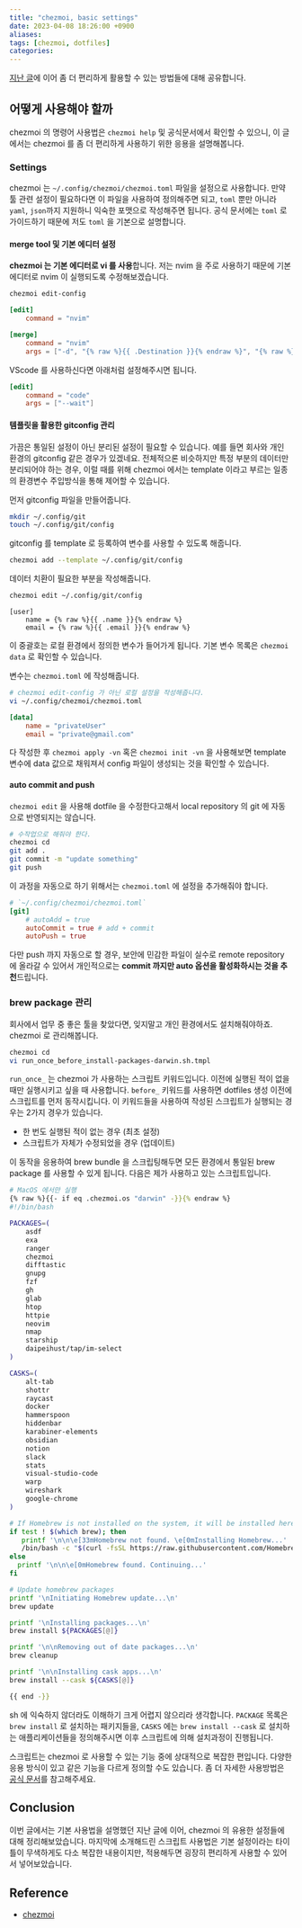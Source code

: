 ```yaml
---
title: "chezmoi, basic settings"
date: 2023-04-08 18:26:00 +0900
aliases: 
tags: [chezmoi, dotfiles]
categories: 
---
```


[지난 글](https://songkg7.github.io/posts/chezmoi-awesome-dotfile-manager/)에 이어 좀 더 편리하게 활용할 수 있는 방법들에 대해 공유합니다.

## 어떻게 사용해야 할까

chezmoi 의 명령어 사용법은 `chezmoi help` 및 공식문서에서 확인할 수 있으니, 이 글에서는 chezmoi 를 좀 더 편리하게 사용하기 위한 응용을 설명해봅니다.

### Settings

chezmoi 는 `~/.config/chezmoi/chezmoi.toml` 파일을 설정으로 사용합니다. 만약 툴 관련 설정이 필요하다면 이 파일을 사용하여 정의해주면 되고, `toml` 뿐만 아니라 `yaml`, `json`까지 지원하니 익숙한 포맷으로 작성해주면 됩니다. 공식 문서에는 `toml` 로 가이드하기 때문에 저도 `toml` 을 기본으로 설명합니다.

#### merge tool 및 기본 에디터 설정

**chezmoi 는 기본 에디터로 vi 를 사용**합니다. 저는 nvim 을 주로 사용하기 때문에 기본 에디터로 nvim 이 실행되도록 수정해보겠습니다.

```bash
chezmoi edit-config
```

```toml
[edit]
    command = "nvim"

[merge]
    command = "nvim"
    args = ["-d", "{% raw %}{{ .Destination }}{% endraw %}", "{% raw %}{{ .Source }}{% endraw %}", "{% raw %}{{ .Target }}{% endraw %}"]
```

VScode 를 사용하신다면 아래처럼 설정해주시면 됩니다.

```toml
[edit]
    command = "code"
    args = ["--wait"]
```

#### 템플릿을 활용한 gitconfig 관리

가끔은 통일된 설정이 아닌 분리된 설정이 필요할 수 있습니다. 예를 들면 회사와 개인 환경의 gitconfig 같은 경우가 있겠네요. 전체적으론 비슷하지만 특정 부분의 데이터만 분리되어야 하는 경우, 이럴 때를 위해 chezmoi 에서는 template 이라고 부르는 일종의 환경변수 주입방식을 통해 제어할 수 있습니다.

먼저 gitconfig 파일을 만들어줍니다.

```bash
mkdir ~/.config/git
touch ~/.config/git/config
```

gitconfig 를 template 로 등록하여 변수를 사용할 수 있도록 해줍니다.

```bash
chezmoi add --template ~/.config/git/config
```

데이터 치환이 필요한 부분을 작성해줍니다.

```bash
chezmoi edit ~/.config/git/config
```

```text
[user]
    name = {% raw %}{{ .name }}{% endraw %}
    email = {% raw %}{{ .email }}{% endraw %}
```

이 중괄호는 로컬 환경에서 정의한 변수가 들어가게 됩니다. 기본 변수 목록은 `chezmoi data` 로 확인할 수 있습니다.

변수는 `chezmoi.toml` 에 작성해줍니다.

```bash
# chezmoi edit-config 가 아닌 로컬 설정을 작성해줍니다.
vi ~/.config/chezmoi/chezmoi.toml
```

```toml
[data]
    name = "privateUser"
    email = "private@gmail.com"
```

다 작성한 후 `chezmoi apply -vn` 혹은 `chezmoi init -vn` 을 사용해보면 template 변수에 data 값으로 채워져서 config 파일이 생성되는 것을 확인할 수 있습니다.

#### auto commit and push

`chezmoi edit` 을 사용해 dotfile 을 수정한다고해서 local repository 의 git 에 자동으로 반영되지는 않습니다.

```bash
# 수작업으로 해줘야 한다.
chezmoi cd
git add .
git commit -m "update something"
git push
```

이 과정을 자동으로 하기 위해서는 `chezmoi.toml` 에 설정을 추가해줘야 합니다.

```toml
# `~/.config/chezmoi/chezmoi.toml`
[git]
    # autoAdd = true
    autoCommit = true # add + commit
    autoPush = true
```

다만 push 까지 자동으로 할 경우, 보안에 민감한 파일이 실수로 remote repository 에 올라갈 수 있어서 개인적으로는 **commit 까지만 auto 옵션을 활성화하시는 것을 추천**드립니다.

### brew package 관리

회사에서 업무 중 좋은 툴을 찾았다면, 잊지말고 개인 환경에서도 설치해줘야하죠. chezmoi 로 관리해봅니다.

```bash
chezmoi cd
vi run_once_before_install-packages-darwin.sh.tmpl
```

`run_once_` 는 chezmoi 가 사용하는 스크립트 키워드입니다. 이전에 실행된 적이 없을때만 실행시키고 싶을 때 사용합니다. `before_` 키워드를 사용하면 dotfiles 생성 이전에 스크립트를 먼저 동작시킵니다. 이 키워드들을 사용하여 작성된 스크립트가 실행되는 경우는 2가지 경우가 있습니다.

- 한 번도 실행된 적이 없는 경우 (최초 설정)
- 스크립트가 자체가 수정되었을 경우 (업데이트)

이 동작을 응용하여 brew bundle 을 스크립팅해두면 모든 환경에서 통일된 brew package 를 사용할 수 있게 됩니다. 다음은 제가 사용하고 있는 스크립트입니다.

```bash
# MacOS 에서만 실행
{% raw %}{{- if eq .chezmoi.os "darwin" -}}{% endraw %}
#!/bin/bash

PACKAGES=(
    asdf
    exa
    ranger
    chezmoi
    difftastic
    gnupg
    fzf
    gh
    glab
    htop
    httpie
    neovim
    nmap
    starship
    daipeihust/tap/im-select
)

CASKS=(
    alt-tab
    shottr
    raycast
    docker
    hammerspoon
    hiddenbar
    karabiner-elements
    obsidian
    notion
    slack
    stats
    visual-studio-code
    warp
    wireshark
    google-chrome
)

# If Homebrew is not installed on the system, it will be installed here
if test ! $(which brew); then
   printf '\n\n\e[33mHomebrew not found. \e[0mInstalling Homebrew...'
   /bin/bash -c "$(curl -fsSL https://raw.githubusercontent.com/Homebrew/install/master/install.sh)"
else
  printf '\n\n\e[0mHomebrew found. Continuing...'
fi

# Update homebrew packages
printf '\nInitiating Homebrew update...\n'
brew update

printf '\nInstalling packages...\n'
brew install ${PACKAGES[@]}

printf '\n\nRemoving out of date packages...\n'
brew cleanup

printf '\n\nInstalling cask apps...\n'
brew install --cask ${CASKS[@]}

{{ end -}}
```

sh 에 익숙하지 않더라도 이해하기 크게 어렵지 않으리라 생각합니다. `PACKAGE` 목록은 `brew install` 로 설치하는 패키지들을, `CASKS` 에는 `brew install --cask` 로 설치하는 애플리케이션들을 정의해주시면 이후 스크립트에 의해 설치과정이 진행됩니다.

스크립트는 chezmoi 로 사용할 수 있는 기능 중에 상대적으로 복잡한 편입니다. 다양한 응용 방식이 있고 같은 기능을 다르게 정의할 수도 있습니다. 좀 더 자세한 사용방법은 [공식 문서](https://www.chezmoi.io/user-guide/use-scripts-to-perform-actions/#set-environment-variables)를 참고해주세요.

## Conclusion

이번 글에서는 기본 사용법을 설명했던 지난 글에 이어, chezmoi 의 유용한 설정들에 대해 정리해보았습니다. 마지막에 소개해드린 스크립트 사용법은 기본 설정이라는 타이틀이 무색하게도 다소 복잡한 내용이지만, 적용해두면 굉장히 편리하게 사용할 수 있어서 넣어보았습니다.

## Reference

- [chezmoi](https://www.chezmoi.io/user-guide/command-overview/)
